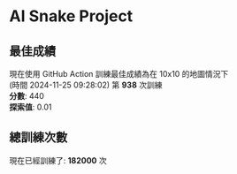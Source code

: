 
# AI Snake Project

## **最佳成績**
現在使用 GitHub Action 訓練最佳成績為在 10x10 的地圖情況下  
(時間 2024-11-25 09:28:02) 第 **938** 次訓練  
**分數**: 440  
**探索值**: 0.01

## 總訓練次數
現在已經訓練了: **182000** 次
